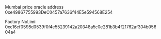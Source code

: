 Mumbai price oracle address
0xe49867755993DeC0457a7636f44E5e594568E254

Factory NoLimi
0xc16cf0598d0539f0f4e55239142a20348a5c0e281b3b4f21762af304b05604a4